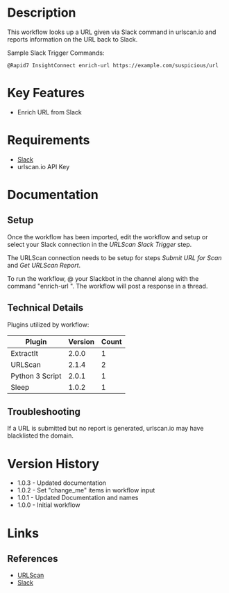 # Description

This workflow looks up a URL given via Slack command in urlscan.io and reports information on the URL back to Slack.

Sample Slack Trigger Commands:

`@Rapid7 InsightConnect enrich-url https://example.com/suspicious/url`

# Key Features

* Enrich URL from Slack

# Requirements

* [Slack](https://insightconnect.help.rapid7.com/docs/configure-slack-for-chatops)
* urlscan.io API Key

# Documentation

## Setup

Once the workflow has been imported, edit the workflow and setup or select your Slack connection in the _URLScan Slack Trigger_ step.

The URLScan connection needs to be setup for steps _Submit URL for Scan_ and _Get URLScan Report_.

To run the workflow, @ your Slackbot in the channel along with the command "enrich-url <URL>". The workflow will post a response in a thread.

## Technical Details

Plugins utilized by workflow:

|Plugin|Version|Count|
|----|----|--------|
|ExtractIt|2.0.0|1|
|URLScan|2.1.4|2|
|Python 3 Script|2.0.1|1|
|Sleep|1.0.2|1|

## Troubleshooting

If a URL is submitted but no report is generated, urlscan.io may have blacklisted the domain.

# Version History

* 1.0.3 - Updated documentation
* 1.0.2 - Set "change_me" items in workflow input
* 1.0.1 - Updated Documentation and names
* 1.0.0 - Initial workflow

# Links

## References

* [URLScan](https://urlscan.io)
* [Slack](https://slack.com)
